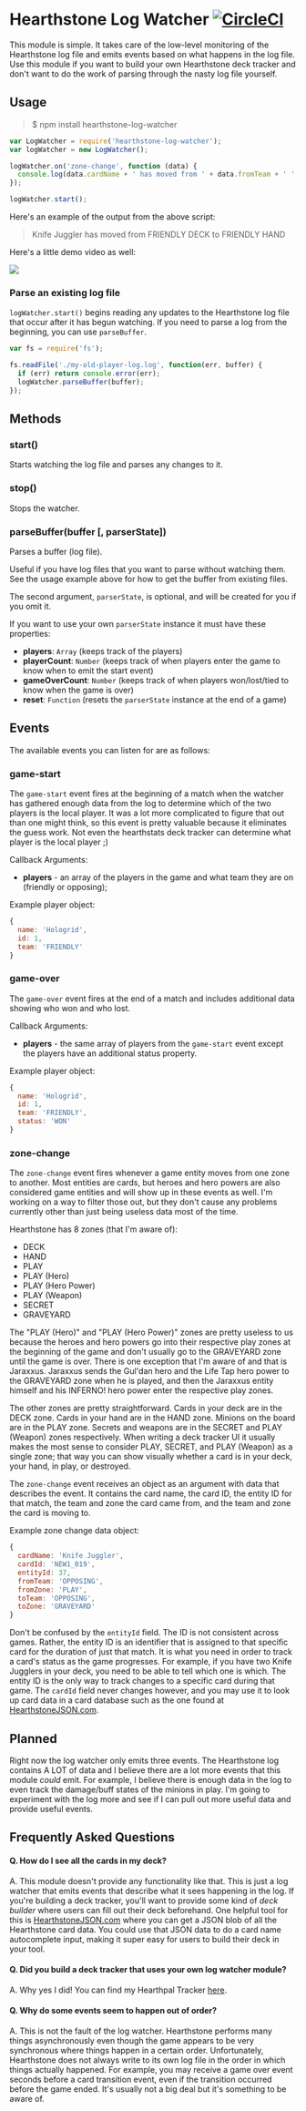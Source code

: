 # Hearthstone Log Watcher [![CircleCI](https://circleci.com/bb/tespa/hearthstone-parser/tree/master.svg?style=svg&circle-token=40d258248800226671fc3ad40665d70bce221485)](https://circleci.com/bb/tespa/hearthstone-parser/tree/master)

This module is simple. It takes care of the low-level monitoring of the Hearthstone log file and emits events based on what happens in the log file. Use this module if you want to build your own Hearthstone deck tracker and don't want to do the work of parsing through the nasty log file yourself.

## Usage

> $ npm install hearthstone-log-watcher

```javascript
var LogWatcher = require('hearthstone-log-watcher');
var logWatcher = new LogWatcher();

logWatcher.on('zone-change', function (data) {
  console.log(data.cardName + ' has moved from ' + data.fromTeam + ' ' + data.fromZone + ' to ' + data.toTeam + ' ' + data.toZone);
});

logWatcher.start();
```

Here's an example of the output from the above script:

> Knife Juggler has moved from FRIENDLY DECK to FRIENDLY HAND

Here's a little demo video as well:

[![](http://i.imgur.com/tKtxS8L.png)](http://www.youtube.com/watch?v=ccXEcKrZxu4)

### Parse an existing log file

`logWatcher.start()` begins reading any updates to the Hearthstone log file that occur after it has begun watching. If you need to parse a log from the beginning, you can use `parseBuffer`.

```javascript
var fs = require('fs');

fs.readFile('./my-old-player-log.log', function(err, buffer) {
  if (err) return console.error(err);
  logWatcher.parseBuffer(buffer);
});
```

## Methods

### start()

Starts watching the log file and parses any changes to it.

### stop()

Stops the watcher.

### parseBuffer(buffer [, parserState])

Parses a buffer (log file).

Useful if you have log files that you want to parse without watching them. See the usage example above for how to get the buffer from existing files.

The second argument, `parserState`, is optional, and will be created for you if you omit it.

If you want to use your own `parserState` instance it must have these properties:

* **players**: `Array` (keeps track of the players)
* **playerCount**: `Number` (keeps track of when players enter the game to know when to emit the start event)
* **gameOverCount**: `Number` (keeps track of when players won/lost/tied to know when the game is over)
* **reset**: `Function` (resets the `parserState` instance at the end of a game)

## Events

The available events you can listen for are as follows:

### **game-start**

The `game-start` event fires at the beginning of a match when the watcher has gathered enough data from the log to determine which of the two players is the local player. It was a lot more complicated to figure that out than one might think, so this event is pretty valuable because it eliminates the guess work. Not even the hearthstats deck tracker can determine what player is the local player ;)

Callback Arguments:

- **players** - an array of the players in the game and what team they are on (friendly or opposing);

Example player object:

```javascript
{
  name: 'Hologrid',
  id: 1,
  team: 'FRIENDLY'
}
```

### **game-over**

The `game-over` event fires at the end of a match and includes additional data showing who won and who lost.

Callback Arguments:

- **players** - the same array of players from the `game-start` event except the players have an additional status property.

Example player object:

```javascript
{
  name: 'Hologrid',
  id: 1,
  team: 'FRIENDLY',
  status: 'WON'
}
```

### **zone-change**

The `zone-change` event fires whenever a game entity moves from one zone to another. Most entities are cards, but heroes and hero powers are also considered game entities and will show up in these events as well. I'm working on a way to filter those out, but they don't cause any problems currently other than just being useless data most of the time.

Hearthstone has 8 zones (that I'm aware of):

- DECK
- HAND
- PLAY
- PLAY (Hero)
- PLAY (Hero Power)
- PLAY (Weapon)
- SECRET
- GRAVEYARD

The "PLAY (Hero)" and "PLAY (Hero Power)" zones are pretty useless to us because the heroes and hero powers go into their respective play zones at the beginning of the game and don't usually go to the GRAVEYARD zone until the game is over. There is one exception that I'm aware of and that is Jaraxxus. Jaraxxus sends the Gul'dan hero and the Life Tap hero power to the GRAVEYARD zone when he is played, and then the Jaraxxus entity himself and his INFERNO! hero power enter the respective play zones.

The other zones are pretty straightforward. Cards in your deck are in the DECK zone. Cards in your hand are in the HAND zone. Minions on the board are in the PLAY zone. Secrets and weapons are in the SECRET and PLAY (Weapon) zones respectively. When writing a deck tracker UI it usually makes the most sense to consider PLAY, SECRET, and PLAY (Weapon) as a single zone; that way you can show visually whether a card is in your deck, your hand, in play, or destroyed.

The `zone-change` event receives an object as an argument with data that describes the event. It contains the card name, the card ID, the entity ID for that match, the team and zone the card came from, and the team and zone the card is moving to.

Example zone change data object:

```javascript
{
  cardName: 'Knife Juggler',
  cardId: 'NEW1_019',
  entityId: 37,
  fromTeam: 'OPPOSING',
  fromZone: 'PLAY',
  toTeam: 'OPPOSING',
  toZone: 'GRAVEYARD'
}
```

Don't be confused by the `entityId` field. The ID is not consistent across games. Rather, the entity ID is an identifier that is assigned to that specific card for the duration of just that match. It is what you need in order to track a card's status as the game progresses. For example, if you have two Knife Jugglers in your deck, you need to be able to tell which one is which. The entity ID is the only way to track changes to a specific card during that game. The `cardId` field never changes however, and you may use it to look up card data in a card database such as the one found at [HearthstoneJSON.com](http://hearthstonejson.com).

## Planned

Right now the log watcher only emits three events. The Hearthstone log contains A LOT of data and I believe there are a lot more events that this module *could* emit. For example, I believe there is enough data in the log to even track the damage/buff states of the minions in play. I'm going to experiment with the log more and see if I can pull out more useful data and provide useful events.

## Frequently Asked Questions

#### Q. How do I see all the cards in my deck?

A. This module doesn't provide any functionality like that. This is just a log watcher that emits events that describe what it sees happening in the log. If you're building a deck tracker, you'll want to provide some kind of *deck builder* where users can fill out their deck beforehand. One helpful tool for this is [HearthstoneJSON.com](http://hearthstonejson.com/) where you can get a JSON blob of all the Hearthstone card data. You could use that JSON data to do a card name autocomplete input, making it super easy for users to build their deck in your tool.

#### Q. Did you build a deck tracker that uses your own log watcher module?

A. Why yes I did! You can find my Hearthpal Tracker [here](http://github.com/hearthpal/hearthpal-tracker).

#### Q. Why do some events seem to happen out of order?

A. This is not the fault of the log watcher. Hearthstone performs many things asynchronously even though the game appears to be very synchronous where things happen in a certain order. Unfortunately, Hearthstone does not always write to its own log file in the order in which things actually happened. For example, you may receive a game over event seconds before a card transition event, even if the transition occurred before the game ended. It's usually not a big deal but it's something to be aware of.
